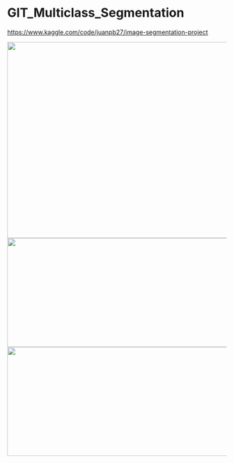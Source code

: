 # GIT_Multiclass_Segmentation

https://www.kaggle.com/code/juanpb27/image-segmentation-project

<img src="https://i.imgur.com/T30fRsN.png" width="650" height="450" class="center">

<img src="https://i.imgur.com/JudzwsZ.png" width="650" height="250" class="center">

<img src="https://i.imgur.com/Oj9DW3H.png" width="650" height="250" class="center">
